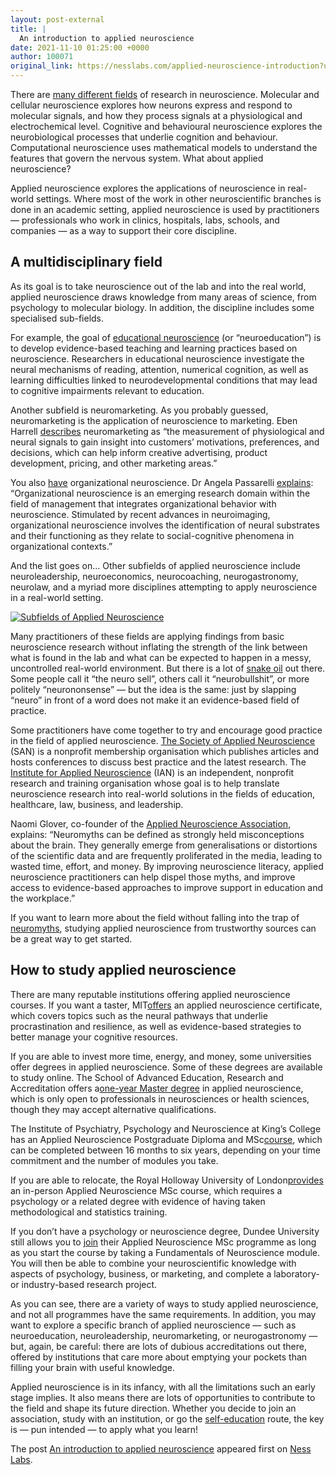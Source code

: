 ```yaml
---
layout: post-external
title: |
  An introduction to applied neuroscience
date: 2021-11-10 01:25:00 +0000
author: 100071
original_link: https://nesslabs.com/applied-neuroscience-introduction?utm_source=rss&utm_medium=rss&utm_campaign=applied-neuroscience-introduction
---
```


There are [many different fields](https://nesslabs.com/navigating-the-mind-major-fields-psychology-and-neuroscience) of research in neuroscience. Molecular and cellular neuroscience explores how neurons express and respond to molecular signals, and how they process signals at a physiological and electrochemical level. Cognitive and behavioural neuroscience explores the neurobiological processes that underlie cognition and behaviour. Computational neuroscience uses mathematical models to understand the features that govern the nervous system. What about applied neuroscience?

Applied neuroscience explores the a​​pplications of neuroscience in real-world settings. Where most of the work in other neuroscientific branches is done in an academic setting, applied neuroscience is used by practitioners — professionals who work in clinics, hospitals, labs, schools, and companies — as a way to support their core discipline.

## A multidisciplinary field

As its goal is to take neuroscience out of the lab and into the real world, applied neuroscience draws knowledge from many areas of science, from psychology to molecular biology. In addition, the discipline includes some specialised sub-fields.

For example, the goal of [educational neuroscience](https://nesslabs.com/neuroeducation) (or “neuroeducation”) is to develop evidence-based teaching and learning practices based on neuroscience. Researchers in educational neuroscience investigate the neural mechanisms of reading, attention, numerical cognition, as well as learning difficulties linked to neurodevelopmental conditions that may lead to cognitive impairments relevant to education.

Another subfield is neuromarketing. As you probably guessed, neuromarketing is the application of neuroscience to marketing. Eben Harrell [describes](https://hbr.org/2019/01/neuromarketing-what-you-need-to-know) neuromarketing as “the measurement of physiological and neural signals to gain insight into customers’ motivations, preferences, and decisions, which can help inform creative advertising, product development, pricing, and other marketing areas.”

You also [have](https://journals.sagepub.com/doi/10.1177/1094428118802621) organizational neuroscience. Dr Angela Passarelli [explains](https://www.oxfordbibliographies.com/view/document/obo-9780199846740/obo-9780199846740-0076.xml): “Organizational neuroscience is an emerging research domain within the field of management that integrates organizational behavior with neuroscience. Stimulated by recent advances in neuroimaging, organizational neuroscience involves the identification of neural substrates and their functioning as they relate to social-cognitive phenomena in organizational contexts.”

And the list goes on… Other subfields of applied neuroscience include neuroleadership, neuroeconomics, neurocoaching, neurogastronomy, neurolaw, and a myriad more disciplines attempting to apply neuroscience in a real-world setting.

[![Subfields of Applied Neuroscience](https://nesslabs.com/wp-content/uploads/2021/11/applied-neuroscience-banner.png)](https://nesslabs.com/wp-content/uploads/2021/11/applied-neuroscience-banner.png)

Many practitioners of these fields are applying findings from basic neuroscience research without inflating the strength of the link between what is found in the lab and what can be expected to happen in a messy, uncontrolled real-world environment. But there is a lot of [snake oil](https://nesslabs.com/the-rise-of-fake-scientists) out there. Some people call it “the neuro sell”, others call it “neurobullshit”, or more politely “neurononsense” — but the idea is the same: just by slapping “neuro” in front of a word does not make it an evidence-based field of practice.

Some practitioners have come together to try and encourage good practice in the field of applied neuroscience. [The Society of Applied Neuroscience](https://www.applied-neuroscience.org/) (SAN) is a nonprofit membership organisation which publishes articles and hosts conferences to discuss best practice and the latest research. The [Institute for Applied Neuroscience](http://www.appliedneuro.org/) (IAN) is an independent, nonprofit research and training organisation whose goal is to help translate neuroscience research into real-world solutions in the fields of education, healthcare, law, business, and leadership.

Naomi Glover, co-founder of the [Applied Neuroscience Association](https://www.linkedin.com/groups/8958388/), explains: “Neuromyths can be defined as strongly held misconceptions about the brain. They generally emerge from generalisations or distortions of the scientific data and are frequently proliferated in the media, leading to wasted time, effort, and money. By improving neuroscience literacy, applied neuroscience practitioners can help dispel those myths, and improve access to evidence-based approaches to improve support in education and the workplace.”

If you want to learn more about the field without falling into the trap of [neuromyths](https://nesslabs.com/neuromyths), studying applied neuroscience from trustworthy sources can be a great way to get started.

## How to study applied neuroscience

There are many reputable institutions offering applied neuroscience courses. If you want a taster, MIT[offers](https://executive.mit.edu/course/applied-neuroscience/a056g00000URaZnAAL.html) an applied neuroscience certificate, which covers topics such as the neural pathways that underlie procrastination and resilience, as well as evidence-based strategies to better manage your cognitive resources.

If you are able to invest more time, energy, and money, some universities offer degrees in applied neuroscience. Some of these degrees are available to study online. The School of Advanced Education, Research and Accreditation offers a[one-year Master degree](https://www.saera.eu/en/neuroscience/) in applied neuroscience, which is only open to professionals in neurosciences or health sciences, though they may accept alternative qualifications.

The Institute of Psychiatry, Psychology and Neuroscience at King’s College has an Applied Neuroscience Postgraduate Diploma and MSc[course](https://www.kcl.ac.uk/study/postgraduate-taught/courses/applied-neuroscience-msc), which can be completed between 16 months to six years, depending on your time commitment and the number of modules you take.

If you are able to relocate, the Royal Holloway University of London[provides](https://www.royalholloway.ac.uk/studying-here/postgraduate/psychology/applied-neuroscience/) an in-person Applied Neuroscience MSc course, which requires a psychology or a related degree with evidence of having taken methodological and statistics training.

If you don’t have a psychology or neuroscience degree, Dundee University still allows you to [join](https://www.dundee.ac.uk/postgraduate/applied-neuroscience) their Applied Neuroscience MSc programme as long as you start the course by taking a Fundamentals of Neuroscience module. You will then be able to combine your neuroscientific knowledge with aspects of psychology, business, or marketing, and complete a laboratory- or industry-based research project.

As you can see, there are a variety of ways to study applied neuroscience, and not all programmes have the same requirements. In addition, you may want to explore a specific branch of applied neuroscience — such as neuroeducation, neuroleadership, neuromarketing, or neurogastronomy — but, again, be careful: there are lots of dubious accreditations out there, offered by institutions that care more about emptying your pockets than filling your brain with useful knowledge.

Applied neuroscience is in its infancy, with all the limitations such an early stage implies. It also means there are lots of opportunities to contribute to the field and shape its future direction. Whether you decide to join an association, study with an institution, or go the [self-education](https://nesslabs.com/self-education) route, the key is — pun intended — to apply what you learn!

The post [An introduction to applied neuroscience](https://nesslabs.com/applied-neuroscience-introduction) appeared first on [Ness Labs](https://nesslabs.com).
